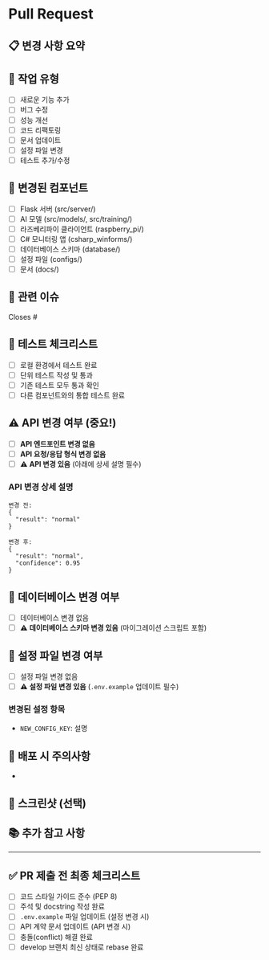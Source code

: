 # Pull Request

## 📋 변경 사항 요약
<!-- 이번 PR에서 변경한 내용을 간략히 설명해주세요 -->

## 🎯 작업 유형
<!-- 해당하는 항목에 [x] 표시해주세요 -->
- [ ] 새로운 기능 추가
- [ ] 버그 수정
- [ ] 성능 개선
- [ ] 코드 리팩토링
- [ ] 문서 업데이트
- [ ] 설정 파일 변경
- [ ] 테스트 추가/수정

## 🔧 변경된 컴포넌트
<!-- 해당하는 항목에 [x] 표시해주세요 -->
- [ ] Flask 서버 (src/server/)
- [ ] AI 모델 (src/models/, src/training/)
- [ ] 라즈베리파이 클라이언트 (raspberry_pi/)
- [ ] C# 모니터링 앱 (csharp_winforms/)
- [ ] 데이터베이스 스키마 (database/)
- [ ] 설정 파일 (configs/)
- [ ] 문서 (docs/)

## 🔗 관련 이슈
<!-- 관련된 이슈 번호를 적어주세요 (예: #123) -->
Closes #

## 🧪 테스트 체크리스트
<!-- 필수 테스트 항목에 [x] 표시해주세요 -->
- [ ] 로컬 환경에서 테스트 완료
- [ ] 단위 테스트 작성 및 통과
- [ ] 기존 테스트 모두 통과 확인
- [ ] 다른 컴포넌트와의 통합 테스트 완료

## ⚠️ API 변경 여부 (중요!)
<!-- API 변경이 있다면 반드시 체크하고 설명해주세요 -->
- [ ] **API 엔드포인트 변경 없음**
- [ ] **API 요청/응답 형식 변경 없음**
- [ ] ⚠️ **API 변경 있음** (아래에 상세 설명 필수)

### API 변경 상세 설명
<!-- API가 변경된 경우, 어떤 변경이 있었는지 자세히 설명해주세요 -->
```
변경 전:
{
  "result": "normal"
}

변경 후:
{
  "result": "normal",
  "confidence": 0.95
}
```

## 🔄 데이터베이스 변경 여부
<!-- 데이터베이스 스키마 변경이 있다면 체크해주세요 -->
- [ ] 데이터베이스 변경 없음
- [ ] ⚠️ **데이터베이스 스키마 변경 있음** (마이그레이션 스크립트 포함)

## 📝 설정 파일 변경 여부
<!-- 설정 파일 변경이 있다면 체크하고 설명해주세요 -->
- [ ] 설정 파일 변경 없음
- [ ] ⚠️ **설정 파일 변경 있음** (`.env.example` 업데이트 필수)

### 변경된 설정 항목
<!-- 새로운 환경 변수나 설정 항목을 나열해주세요 -->
- `NEW_CONFIG_KEY`: 설명

## 🚀 배포 시 주의사항
<!-- 이 PR을 배포할 때 주의해야 할 점이 있다면 적어주세요 -->
-

## 📸 스크린샷 (선택)
<!-- UI 변경이 있다면 스크린샷을 첨부해주세요 -->

## 📚 추가 참고 사항
<!-- 리뷰어가 알아야 할 추가 정보가 있다면 적어주세요 -->

---

## ✅ PR 제출 전 최종 체크리스트
- [ ] 코드 스타일 가이드 준수 (PEP 8)
- [ ] 주석 및 docstring 작성 완료
- [ ] `.env.example` 파일 업데이트 (설정 변경 시)
- [ ] API 계약 문서 업데이트 (API 변경 시)
- [ ] 충돌(conflict) 해결 완료
- [ ] develop 브랜치 최신 상태로 rebase 완료
